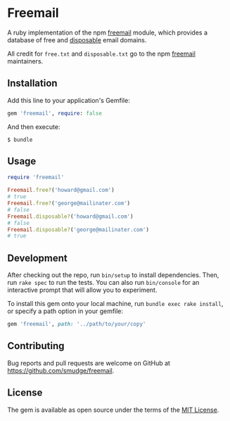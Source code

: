 # Freemail

A ruby implementation of the npm [freemail](https://github.com/willwhite/freemail) module, which
provides a database of free and [disposable](http://en.wikipedia.org/wiki/Disposable_email_address)
email domains.

All credit for `free.txt` and `disposable.txt` go to the npm
[freemail](https://github.com/willwhite/freemail) maintainers.

## Installation

Add this line to your application's Gemfile:

```ruby
gem 'freemail', require: false
```

And then execute:

    $ bundle

## Usage

```ruby
require 'freemail'

Freemail.free?('howard@gmail.com')
# true
Freemail.free?('george@mailinater.com')
# false
Freemail.disposable?('howard@gmail.com')
# false
Freemail.disposable?('george@mailinater.com')
# true
```

## Development

After checking out the repo, run `bin/setup` to install dependencies. Then, run `rake spec` to run the tests. You can also run `bin/console` for an interactive prompt that will allow you to experiment.

To install this gem onto your local machine, run `bundle exec rake install`, or specify a path option in your gemfile:

```ruby
gem 'freemail', path: '../path/to/your/copy'
```

## Contributing

Bug reports and pull requests are welcome on GitHub at https://github.com/smudge/freemail.

## License

The gem is available as open source under the terms of the [MIT License](http://opensource.org/licenses/MIT).
